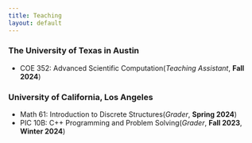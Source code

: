 ```yaml
---
title: Teaching 
layout: default
---
```


### The University of Texas in Austin
- COE 352: Advanced Scientific Computation(*Teaching Assistant*, **Fall 2024**) 

### University of California, Los Angeles
- Math 61: Introduction to Discrete Structures(*Grader*, **Spring 2024**)
- PIC 10B: C++ Programming and Problem Solving(*Grader*, **Fall 2023**, **Winter 2024**)
